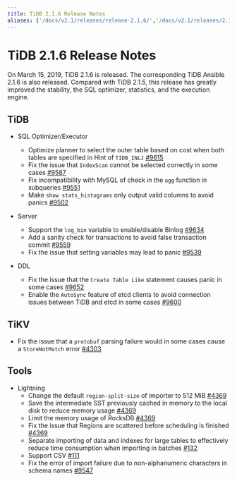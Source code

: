 ```yaml
---
title: TiDB 2.1.6 Release Notes
aliases: ['/docs/v2.1/releases/release-2.1.6/','/docs/v2.1/releases/2.1.6/']
---
```


# TiDB 2.1.6 Release Notes

On March 15, 2019, TiDB 2.1.6 is released. The corresponding TiDB Ansible 2.1.6 is also released. Compared with TiDB 2.1.5, this release has greatly improved the stability, the SQL optimizer, statistics, and the execution engine.

## TiDB

+ SQL Optimizer/Executor
    - Optimize planner to select the outer table based on cost when both tables are specified in Hint of `TIDB_INLJ` [#9615](https://github.com/pingcap/tidb/pull/9615)
    - Fix the issue that `IndexScan` cannot be selected correctly in some cases [#9587](https://github.com/pingcap/tidb/pull/9587)
    - Fix incompatibility with MySQL of check in the `agg` function in subqueries [#9551](https://github.com/pingcap/tidb/pull/9551)
    - Make `show stats_histograms` only output valid columns to avoid panics [#9502](https://github.com/pingcap/tidb/pull/9502)

+ Server
    - Support the `log_bin` variable to enable/disable Binlog [#9634](https://github.com/pingcap/tidb/pull/9634)
    - Add a sanity check for transactions to avoid false transaction commit [#9559](https://github.com/pingcap/tidb/pull/9559)
    - Fix the issue that setting variables may lead to panic  [#9539](https://github.com/pingcap/tidb/pull/9539)

+ DDL
    - Fix the issue that the `Create Table Like` statement causes panic in some cases [#9652](https://github.com/pingcap/tidb/pull/9652)
    - Enable the `AutoSync` feature of etcd clients to avoid connection issues between TiDB and etcd in some cases [#9600](https://github.com/pingcap/tidb/pull/9600)

## TiKV

- Fix the issue that a `protobuf` parsing failure would in some cases cause a `StoreNotMatch` error [#4303](https://github.com/tikv/tikv/pull/4303)

## Tools

+ Lightning
    - Change the default `region-split-size` of importer to 512 MiB [#4369](https://github.com/tikv/tikv/pull/4369)
    - Save the intermediate SST previously cached in memory to the local disk to reduce memory usage [#4369](https://github.com/tikv/tikv/pull/4369)
    - Limit the memory usage of RocksDB [#4369](https://github.com/tikv/tikv/pull/4369)
    - Fix the issue that Regions are scattered before scheduling is finished [#4369](https://github.com/tikv/tikv/pull/4369)
    - Separate importing of data and indexes for large tables to effectively reduce time consumption when importing in batches [#132](https://github.com/pingcap/tidb-lightning/pull/132)
    - Support CSV [#111](https://github.com/pingcap/tidb-lightning/pull/111)
    - Fix the error of import failure due to non-alphanumeric characters in schema names [#9547](https://github.com/pingcap/tidb/pull/9547)